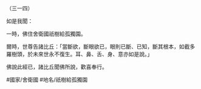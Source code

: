 （三一四）

如是我聞：

一時，佛住舍衛國祇樹給孤獨園。

爾時，世尊告諸比丘：「當斷欲，斷眼欲已，眼則已斷、已知，斷其根本，如截多羅樹頭，於未來世永不復生。耳、鼻、舌、身、意亦如是說。」

佛說此經已，諸比丘聞佛所說，歡喜奉行。

#國家/舍衛國
#地名/祇樹給孤獨園
